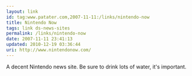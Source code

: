 ```yaml
---
layout: link
id: tag:www.patater.com,2007-11-11:/links/nintendo-now
title: Nintendo Now
tags: link ds-news-sites
permalink: /links/nintendo-now
date: 2007-11-11 23:41:13
updated: 2010-12-19 03:36:44
uri: http://www.nintendonow.com/
---
```

A decent Nintendo news site. Be sure to drink lots of water, it's important.
